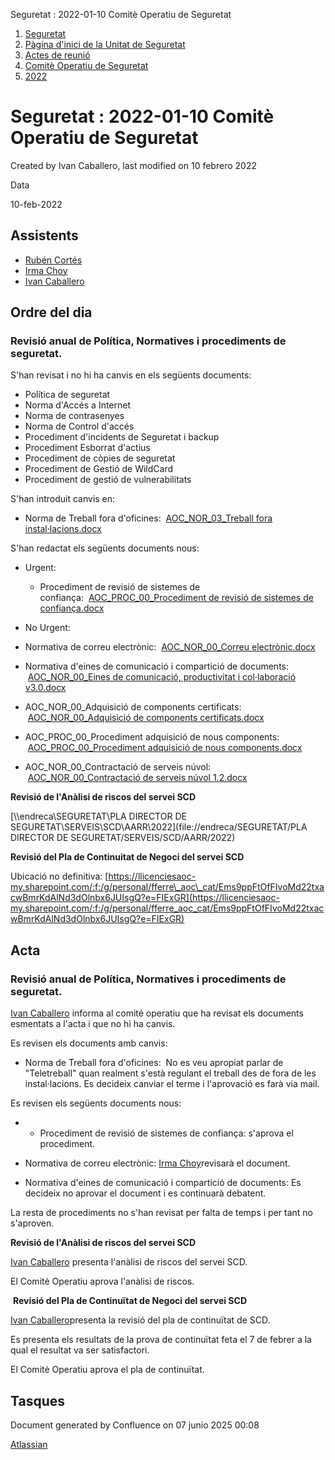Seguretat : 2022-01-10 Comitè Operatiu de Seguretat  

1.  [Seguretat](index.md)
2.  [Pàgina d'inici de la Unitat de Seguretat](15368362.md)
3.  [Actes de reunió](26317880.md)
4.  [Comitè Operatiu de Seguretat](81855047.md)
5.  [2022](2022_100010196.md)

Seguretat : 2022-01-10 Comitè Operatiu de Seguretat
===================================================

Created by Ivan Caballero, last modified on 10 febrero 2022

Data

10-feb-2022

Assistents
----------

*   [Rubén Cortés](https://confluence.aoc.cat/display/~rcortes)
*   [Irma Choy](https://confluence.aoc.cat/display/~ichoy)
*   [Ivan Caballero](https://confluence.aoc.cat/display/~icaballero)

Ordre del dia
-------------

### Revisió anual de Política, Normatives i procediments de seguretat.

S'han revisat i no hi ha canvis en els següents documents:

*   Política de seguretat
*   Norma d'Accés a Internet
*   Norma de contrasenyes
*   Norma de Control d'accés
*   Procediment d'incidents de Seguretat i backup
*   Procediment Esborrat d'actius
*   Procediment de còpies de seguretat
*   Procediment de Gestió de WildCard
*   Procediment de gestió de vulnerabilitats

  

S'han introduit canvis en:

*   Norma de Treball fora d'oficines:  [AOC\_NOR\_03\_Treball fora instal·lacions.docx](https://llicenciesaoc-my.sharepoint.com/:w:/g/personal/icaballero_aoc_cat/EWK3F11rmRdEtMF6hkqzQmUBmSjAILrfNwIqERaHPYaR7g?e=A89xCR) 

  

S'han redactat els següents documents nous:

*   Urgent:
    *   Procediment de revisió de sistemes de confiança:  [AOC\_PROC\_00\_Procediment de revisió de sistemes de confiança.docx](https://llicenciesaoc-my.sharepoint.com/:w:/g/personal/icaballero_aoc_cat/EenmANUiH51LrKshBviAQN4B8puuQc5pEYOFs-VttfAYwA?e=vUOSAP)
*   No Urgent:

*   Normativa de correu electrònic:  [AOC\_NOR\_00\_Correu electrònic.docx](https://llicenciesaoc-my.sharepoint.com/:w:/g/personal/icaballero_aoc_cat/EcfgSOMBzrlFhA--4kjYJRcBkTp13TppUMkLUUN1nrKTiw?e=E6HBUZ)
*   Normativa d'eines de comunicació i compartició de documents:  [AOC\_NOR\_00\_Eines de comunicació, productivitat i col·laboració v3.0.docx](https://llicenciesaoc-my.sharepoint.com/:w:/g/personal/icaballero_aoc_cat/EXU34y8eOw1Fge4Vw31dCkcB6hjaxXKTNQek1q6N9Q0NtA?e=h7CCyo)
*   AOC\_NOR\_00\_Adquisició de components certificats:  [AOC\_NOR\_00\_Adquisició de components certificats.docx](https://llicenciesaoc-my.sharepoint.com/:w:/g/personal/icaballero_aoc_cat/ETciMkvQpNRIjfYqAcznn2EBGsv8iG8tnDKOhjerZsXRNw?e=aQoJPP)
*   AOC\_PROC\_00\_Procediment adquisició de nous components:  [AOC\_PROC\_00\_Procediment adquisició de nous components.docx](https://llicenciesaoc-my.sharepoint.com/:w:/g/personal/icaballero_aoc_cat/EdHY7T-wbAhAr8j1xPHuk5wBzYXBlcu6o4zoQjpP1VluVg?e=iHDENX)
*   AOC\_NOR\_00\_Contractació de serveis núvol:  [AOC\_NOR\_00\_Contractació de serveis núvol 1.2.docx](https://llicenciesaoc-my.sharepoint.com/:w:/g/personal/icaballero_aoc_cat/EXiEtBwsS65Bru-O3-P3xscB2Ul1pMyEDV-VCQX5wkL_uw?e=8csNSI)

**Revisió de l'Anàlisi de riscos del servei SCD**

[\\\\endreca\\SEGURETAT\\PLA DIRECTOR DE SEGURETAT\\SERVEIS\\SCD\\AARR\\2022](file://endreca/SEGURETAT/PLA DIRECTOR DE SEGURETAT/SERVEIS/SCD/AARR/2022)

  

**Revisió del Pla de Continuitat de Negoci del servei SCD**

Ubicació no definitiva: [https://llicenciesaoc-my.sharepoint.com/:f:/g/personal/fferre\_aoc\_cat/Ems9ppFtOfFIvoMd22txacwBmrKdAlNd3dOlnbx6JUIsgQ?e=FIExGR](https://llicenciesaoc-my.sharepoint.com/:f:/g/personal/fferre_aoc_cat/Ems9ppFtOfFIvoMd22txacwBmrKdAlNd3dOlnbx6JUIsgQ?e=FIExGR)

  

  

Acta
----

### Revisió anual de Política, Normatives i procediments de seguretat.

[Ivan Caballero](https://confluence.aoc.cat/display/~icaballero) informa al comité operatiu que ha revisat els documents esmentats a l'acta i que no hi ha canvis.

Es revisen els documents amb canvis:

*   Norma de Treball fora d'oficines:  No es veu apropiat parlar de "Teletreball" quan realment s'està regulant el treball des de fora de les instal·lacions. Es decideix canviar el terme i l'aprovació es farà via mail.

Es revisen els següents documents nous:

*   *   Procediment de revisió de sistemes de confiança: s'aprova el procediment.

*   Normativa de correu electrònic: [Irma Choy](https://confluence.aoc.cat/display/~ichoy)revisarà el document.
*   Normativa d'eines de comunicació i compartició de documents: Es decideix no aprovar el document i es continuarà debatent.

La resta de procediments no s'han revisat per falta de temps i per tant no s'aproven.

**Revisió de l'Anàlisi de riscos del servei SCD**

[Ivan Caballero](https://confluence.aoc.cat/display/~icaballero) presenta l'anàlisi de riscos del servei SCD.

El Comité Operatiu aprova l'anàlisi de riscos.

 **Revisió del Pla de Continuïtat de Negoci del servei SCD**

[Ivan Caballero](https://confluence.aoc.cat/display/~icaballero)presenta la revisió del pla de continuïtat de SCD.

Es presenta els resultats de la prova de continuïtat feta el 7 de febrer a la qual el resultat va ser satisfactori.

El Comité Operatiu aprova el pla de continuïtat.

  

  

Tasques
-------

Document generated by Confluence on 07 junio 2025 00:08

[Atlassian](http://www.atlassian.com/)
